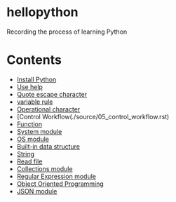 # hellopython
Recording the process of learning Python
# Contents  
- [Install Python](./source/00_install_python.rst)  <!-- markdown comment： link to other file in this repo -->
- [Use help](./source/01_use_help.rst)
- [Quote escape character](./source/02_quote_escape_character.rst)
- [variable rule](./source/03_var_name_rule.rst)
- [Operational character](./source/04_operational_character.rst)
- [Control Workflow(./source/05_control_workflow.rst)
- [Function](./source/06_function.rst)
- [System module](./source/07_system_module.rst)
- [OS module](./source/08_os_module.rst) 
- [Built-in data structure](./source/09_built-in_data_structure.rst)
- [String](./source/10_str.rst)
- [Read file](./source/11_file_read_write.rst)
- [Collections module](./source/12_collections_module.rst)
- [Regular Expression module](./source/13_re_module.rst) 
- [Object Oriented Programming](./source/14_object_oriented_programming.rst)
- [JSON module](./source/15_json_module.rst) 
